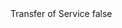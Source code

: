 <?xml version="1.0" encoding="UTF-8"?>
<CustomMetadata xmlns="http://soap.sforce.com/2006/04/metadata">
    <label>Transfer of Service</label>
    <protected>false</protected>
</CustomMetadata>
